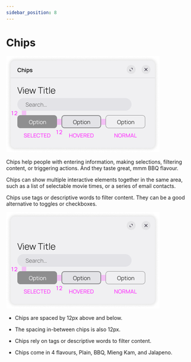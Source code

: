 ```yaml
---
sidebar_position: 8
---
```


# Chips

![Chips](/assets/chips.png)

Chips help people with entering information, making selections, filtering content, or triggering actions. And they taste great, mmm BBQ flavour.

Chips can show multiple interactive elements together in the same area, such as a list of selectable movie times, or a series of email contacts.

Chips use tags or descriptive words to filter content. They can be a good alternative to toggles or checkboxes.

![Chips](/assets/chips_geo.png)

- Chips are spaced by 12px above and below.

- The spacing in-between chips is also 12px.

- Chips rely on tags or descriptive words to filter content.

- Chips come in 4 flavours, Plain, BBQ, Mieng Kam, and Jalapeno.
